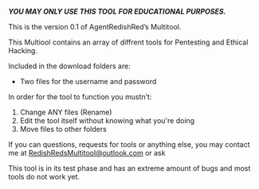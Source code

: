_**YOU MAY ONLY USE THIS TOOL FOR EDUCATIONAL PURPOSES.**_

This is the version 0.1 of AgentRedishRed’s Multitool.

This Multiool contains an array of diffrent tools for Pentesting and Ethical Hacking. 

Included in the download folders are:
- Two files for the username and password

In order for the tool to function you mustn’t:
1. Change ANY files (Rename)
2. Edit the tool itself without knowing what you're doing
3. Move files to other folders

If you can questions, requests for tools or anything else, you may contact me at RedishRedsMultitool@outlook.com or ask 

This tool is in its test phase and has an extreme amount of bugs and most tools do not work yet.
